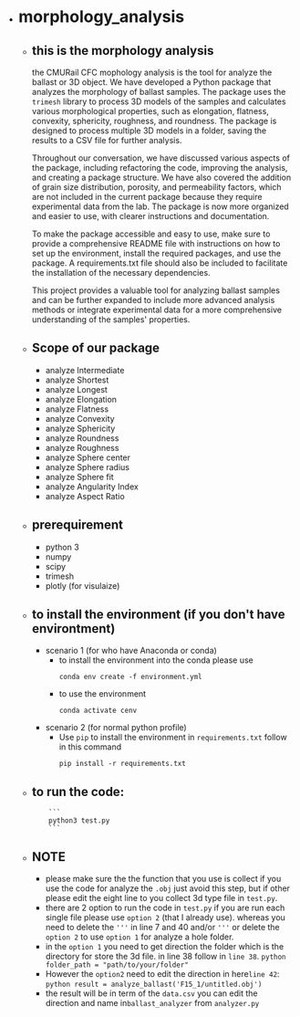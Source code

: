 - # morphology_analysis
	- ## this is the morphology analysis
		the CMURail CFC mophology analysis is the tool for analyze the ballast or 3D object. We have developed a Python package that analyzes the morphology of ballast samples. The package uses the `trimesh` library to process 3D models of the samples and calculates various morphological properties, such as elongation, flatness, convexity, sphericity, roughness, and roundness. The package is designed to process multiple 3D models in a folder, saving the results to a CSV file for further analysis.

		Throughout our conversation, we have discussed various aspects of the package, including refactoring the code, improving the analysis, and creating a package structure. We have also covered the addition of grain size distribution, porosity, and permeability factors, which are not included in the current package because they require experimental data from the lab. The package is now more organized and easier to use, with clearer instructions and documentation.

		To make the package accessible and easy to use, make sure to provide a comprehensive README file with instructions on how to set up the environment, install the required packages, and use the package. A requirements.txt file should also be included to facilitate the installation of the necessary dependencies.

		This project provides a valuable tool for analyzing ballast samples and can be further expanded to include more advanced analysis methods or integrate experimental data for a more comprehensive understanding of the samples' properties.

	- ## Scope of our package
		- analyze Intermediate
		- analyze Shortest
		- analyze Longest
		- analyze Elongation
		- analyze Flatness
		- analyze Convexity
	 	- analyze Sphericity
		- analyze Roundness
		- analyze Roughness
		- analyze Sphere center
		- analyze Sphere radius
		- analyze Sphere fit
		- analyze Angularity Index
	 	- analyze Aspect Ratio

	- ## prerequirement
		- python 3
		- numpy
		- scipy
		- trimesh
		- plotly (for visulaize)
	- ## to install the environment (if you don't have environtment)
		- scenario 1 (for who have Anaconda or conda)
			- to install the environment into the conda please use
			  ```
			  conda env create -f environment.yml
			  ```
			- to use the environment
			  ```
			  conda activate cenv
			  ```
		- scenario 2 (for normal python profile)
			- Use `pip` to install the environment in `requirements.txt` follow in this command
			  ```
			  pip install -r requirements.txt
			  ```
	- ## to run the code:
			  ```
			  python3 test.py
			  ```
	- ## NOTE
		- please make sure the the function that you use is collect if you use the code for analyze the `.obj` just avoid this step, but if other please edit the eight line to you collect 3d type file in `test.py`.
		- there are 2 option to run the code in `test.py` if you are run each single file please use `option 2` (that I already use). whereas you need to delete the `'''` in line 7 and 40 and/or `'''` or delete the `option 2` to use `option 1` for analyze a hole folder.
		- in the `option 1` you need to get direction the folder which is the directory for store the 3d file. in line 38 follow in `line 38`.
				  ``` python
				  folder_path = "path/to/your/folder"
				  ```
		- However the `option2` need to edit the direction in here`line 42`:
				  ``` python
				  result = analyze_ballast('F15_1/untitled.obj')
				  ```
		- the result will be in term of the `data.csv` you can edit the direction and name in`ballast_analyzer` from `analyzer.py`
